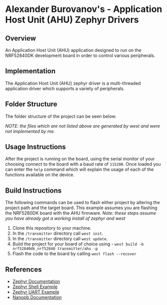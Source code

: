 # Alexander Burovanov's - Application Host Unit (AHU) Zephyr Drivers

## Overview

An Application Host Unit (AHU) application designed to run on the NRF52840DK development board in order to control various peripherals.

## Implementation

The Application Host Unit (AHU) zephyr driver is a multi-threaded application driver which supports a variety of peripherals.

## Folder Structure

The folder structure of the project can be seen below.

*NOTE: the files which are not listed above are generated by west and were not implemented by me.*

## Usage Instructions

After the project is running on the board, using the serial monitor of your choosing connect to the board with a baud rate of `115200`.
Once loaded you can enter the `help` command which will explain the usage of each of the functions available on the device.

## Build Instructions

The following commands can be used to flash either project by altering the project path and the target board.
This example assumes you are flashing the NRF5280DK board with the AHU firmware.
*Note: these steps assume you have already got a working install of zephyr and west*

1. Clone this repository to your machine.
2. In the `/transmitter` directory call `west init`.
3. In the `/transmitter` directory call `west update`.
4. Build the project for your board of choice using - `west build -b nrf52840dk_nrf52840 transmitter/ahu -p`
5. Flash the code to the board by calling `west flash --recover`

## References

- [Zephyr Documentation](https://docs.zephyrproject.org/latest/index.html)
- [Zephyr Shell Example](https://docs.zephyrproject.org/latest/services/shell/index.html)
- [Zephyr UART Example](https://docs.zephyrproject.org/latest/samples/drivers/uart/echo_bot/README.html)
- [Nanopb Documentation](https://jpa.kapsi.fi/nanopb/)
